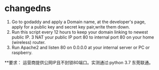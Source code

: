 # changedns

1. Go to godaddy and apply a Domain name, at the developer's page, apply for a public key and secret key pair,write them down.
2. Run this script every 12 hours to keep your domain linking to newest public IP.
3 NAT your public IP port 80 to internal port 80 on your home (wireless) router.
4. Run Apache2 and listen 80 on 0.0.0.0 at your internal server or PC or raspberry.

**要求： 运营商提供公网IP且不封锁80端口。实测通过:python 3.7 东莞联通。
